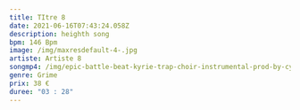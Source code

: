 ```yaml
---
title: TItre 8
date: 2021-06-16T07:43:24.058Z
description: heighth song
bpm: 146 Bpm
image: /img/maxresdefault-4-.jpg
artiste: Artiste 8
songmp4: /img/epic-battle-beat-kyrie-trap-choir-instrumental-prod-by-cyrov.mp3
genre: Grime
prix: 38 €
duree: "03 : 28"
---
```

